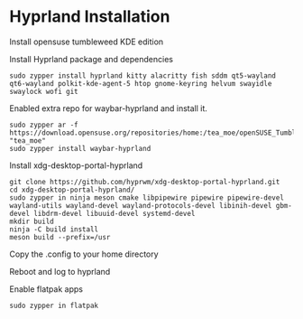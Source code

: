 # Hyprland Installation

Install opensuse tumbleweed KDE edition

Install Hyprland package and dependencies
```
sudo zypper install hyprland kitty alacritty fish sddm qt5-wayland qt6-wayland polkit-kde-agent-5 htop gnome-keyring helvum swayidle swaylock wofi git
```

Enabled extra repo for waybar-hyprland and install it.
```
sudo zypper ar -f https://download.opensuse.org/repositories/home:/tea_moe/openSUSE_Tumbleweed/ "tea_moe"
sudo zypper install waybar-hyprland
```

Install xdg-desktop-portal-hyprland
```
git clone https://github.com/hyprwm/xdg-desktop-portal-hyprland.git
cd xdg-desktop-portal-hyprland/
sudo zypper in ninja meson cmake libpipewire pipewire pipewire-devel wayland-utils wayland-devel wayland-protocols-devel libinih-devel gbm-devel libdrm-devel libuuid-devel systemd-devel
mkdir build
ninja -C build install
meson build --prefix=/usr
```

Copy the .config to your home directory

Reboot and log to hyprland

Enable flatpak apps
```
sudo zypper in flatpak
```
